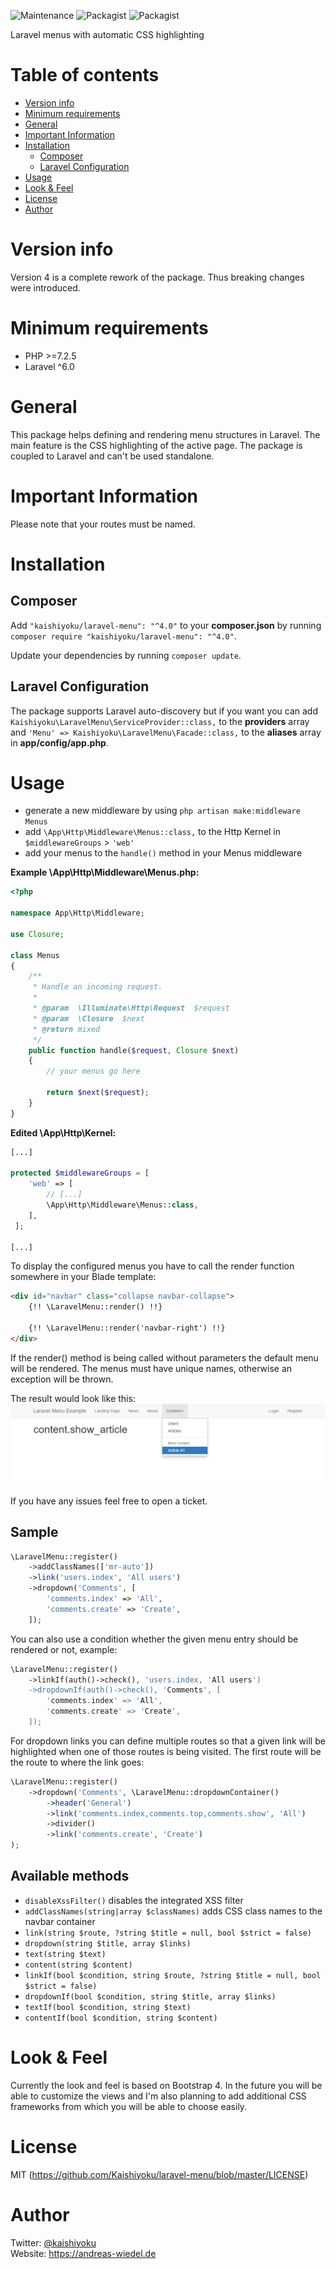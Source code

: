 ![Maintenance](https://img.shields.io/maintenance/yes/2020.svg)
![Packagist](https://img.shields.io/packagist/v/kaishiyoku/laravel-menu.svg) ![Packagist](https://img.shields.io/packagist/dt/kaishiyoku/laravel-menu.svg)

Laravel menus with automatic CSS highlighting

Table of contents
=================

  * [Version info](#version-info)
  * [Minimum requirements](#minimum-requirements)
  * [General](#general)
  * [Important Information](#important-information)
  * [Installation](#installation)
    * [Composer](#composer)
    * [Laravel Configuration](#laravel-configuration)
  * [Usage](#usage)
  * [Look & Feel](#look--feel)
  * [License](#license)
  * [Author](#author)


Version info
============

Version 4 is a complete rework of the package.
Thus breaking changes were introduced.

Minimum requirements
====================

* PHP >=7.2.5
* Laravel ^6.0


General
=======

This package helps defining and rendering menu structures in Laravel.
The main feature is the CSS highlighting of the active page.
The package is coupled to Laravel and can't be used standalone.


Important Information
=====================
Please note that your routes must be named.


Installation
============

Composer
--------
Add ```"kaishiyoku/laravel-menu": "^4.0"``` to your **composer.json**
by running ```composer require "kaishiyoku/laravel-menu": "^4.0"```.

Update your dependencies by running ```composer update```.

Laravel Configuration
---------------------

The package supports Laravel auto-discovery but if you want you can add ```Kaishiyoku\LaravelMenu\ServiceProvider::class,``` to the **providers** array  
and ```'Menu' => Kaishiyoku\LaravelMenu\Facade::class,``` to the **aliases** array in **app/config/app.php**.


Usage
=====

* generate a new middleware by using `php artisan make:middleware Menus`
* add `\App\Http\Middleware\Menus::class,` to the Http Kernel in `$middlewareGroups` > `'web'`
* add your menus to the `handle()` method in your Menus middleware

**Example \App\Http\Middleware\Menus.php:**
```php
<?php

namespace App\Http\Middleware;

use Closure;

class Menus
{
    /**
     * Handle an incoming request.
     *
     * @param  \Illuminate\Http\Request  $request
     * @param  \Closure  $next
     * @return mixed
     */
    public function handle($request, Closure $next)
    {
        // your menus go here

        return $next($request);
    }
}
```

**Edited \App\Http\Kernel:**
```php
[...]

protected $middlewareGroups = [
    'web' => [
        // [...]
        \App\Http\Middleware\Menus::class,
    ],
 ];

[...]
```

To display the configured menus you have to call the render function somewhere in your Blade template:

```html
<div id="navbar" class="collapse navbar-collapse">
    {!! \LaravelMenu::render() !!}

    {!! \LaravelMenu::render('navbar-right') !!}
</div>
```

If the render() method is being called without parameters the default menu will be rendered.
The menus must have unique names, otherwise an exception will be thrown.

The result would look like this:
![Screenshot 1](https://raw.githubusercontent.com/Kaishiyoku/laravel-menu/screenshots/screenshot1.png "Basic menu implementation")

If you have any issues feel free to open a ticket.

Sample
------

```php
\LaravelMenu::register()
    ->addClassNames(['mr-auto'])
    ->link('users.index', 'All users')
    ->dropdown('Comments', [
        'comments.index' => 'All',
        'comments.create' => 'Create',
    ]);
```

You can also use a condition whether the given menu entry should be rendered or not, example:

```php
\LaravelMenu::register()
    ->linkIf(auth()->check(), 'users.index, 'All users')
    ->dropdownIf(auth()->check(), 'Comments', [
        'comments.index' => 'All',
        'comments.create' => 'Create',
    ]);
```

For dropdown links you can define multiple routes so that a given link will be highlighted when one of those routes is being visited. The first route will be the route to where the link goes:

```php
\LaravelMenu::register()
    ->dropdown('Comments', \LaravelMenu::dropdownContainer()
        ->header('General')
        ->link('comments.index,comments.top,comments.show', 'All')
        ->divider()
        ->link('comments.create', 'Create')
);
```

Available methods
-----------------

* `disableXssFilter()` disables the integrated XSS filter
* `addClassNames(string|array $classNames)` adds CSS class names to the navbar container
* `link(string $route, ?string $title = null, bool $strict = false)`
* `dropdown(string $title, array $links)`
* `text(string $text)`
* `content(string $content)`
* `linkIf(bool $condition, string $route, ?string $title = null, bool $strict = false)`
* `dropdownIf(bool $condition, string $title, array $links)`
* `textIf(bool $condition, string $text)`
* `contentIf(bool $condition, string $content)`


Look & Feel
===========

Currently the look and feel is based on Bootstrap 4.
In the future you will be able to customize the views and I'm also planning to add additional CSS frameworks from which you will be able to choose easily.

License
=======

MIT (https://github.com/Kaishiyoku/laravel-menu/blob/master/LICENSE)


Author
======
Twitter: [@kaishiyoku](https://twitter.com/kaishiyoku)  
Website: https://andreas-wiedel.de
